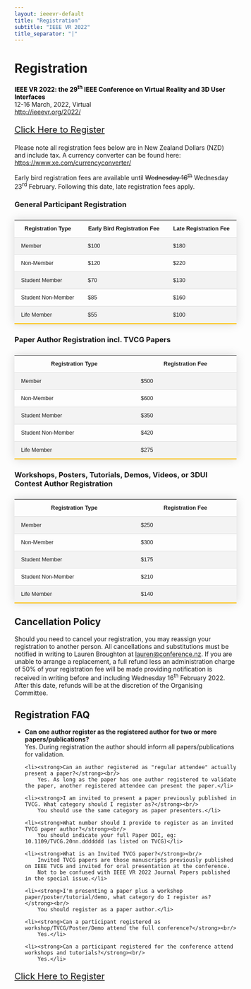```yaml
---
layout: ieeevr-default
title: "Registration"
subtitle: "IEEE VR 2022"
title_separator: "|"
---
```


<style>
.styled-table {
    border-collapse: collapse;
    margin: 25px 0;
    font-size: 0.9em;
    font-family: sans-serif;
    /*min-width: 400px;*/
    box-shadow: 0 0 20px rgba(0, 0, 0, 0.15);
    display: table;
}
.styled-table thead tr {
    background-color: #fec10d;
    color: #ffffff;
    text-align: left;
}

.styled-table th,
.styled-table td {
    padding: 12px 15px;
}

.styled-table tbody tr {
    border-bottom: 1px solid #dddddd;
}

.styled-table tbody tr:nth-of-type(even) {
    background-color: #f3f3f3;
}

.styled-table tbody tr:last-of-type {
    border-bottom: 2px solid #fec10d;
}

.styled-table tbody tr.active-row {
    font-weight: bold;
    color: #00aeef;
}    


</style>

<h1 id="registration"> Registration</h1>
<p>
    <strong style="color: black">IEEE VR 2022: the 29<sup>th</sup> IEEE Conference on Virtual Reality and 3D User Interfaces</strong><br />
    12-16 March, 2022, Virtual
    <br />
    <a href="http://ieeevr.org/2022/">http://ieeevr.org/2022/</a>
</p>

<div style="">
    <p style="font-size: 20px;">
        <a href="https://innovators.eventsair.com/ieee-vr-2022/register" class="btn btn--primary" style="" target="_blank">Click Here to Register</a>
    </p>
</div>

<p>
    Please note all registration fees below are in New Zealand Dollars (NZD) 
    and include tax. A currency converter can be found here: <a href="https://www.xe.com/currencyconverter/">https://www.xe.com/currencyconverter/</a>
</p>

<p>
    Early bird registration fees are available until <del>Wednesday 16<sup>th</sup></del> Wednesday 23<sup>rd</sup> February. 
    Following this date, late registration fees apply.
</p>

<h3>General Participant Registration</h3>
<table class="styled-table">
  <tr style="vertical-align: top;">
    <th><strong>Registration Type</strong></th>
    <th><strong>Early Bird Registration Fee</strong></th>
    <th><strong>Late Registration Fee</strong></th>
  </tr>
  <tr>
    <td>Member</td>
    <td>$100</td>
    <td>$180</td>
  </tr>
  <tr>
    <td>Non-Member</td>
    <td>$120</td>
    <td>$220</td>
  </tr>
  <tr>
    <td>Student Member</td>
    <td>$70</td>
    <td>$130</td>
  </tr>
  <tr>
    <td>Student Non-Member</td>
    <td>$85</td>
    <td>$160</td>
  </tr>
  <tr>
    <td>Life Member</td>
    <td>$55</td>
    <td>$100</td>
  </tr>
</table>

<h3>Paper Author Registration incl. TVCG Papers</h3>
<table class="styled-table">
  <tr>
    <th><strong>Registration Type</strong></th>
    <th><strong>Registration Fee</strong></th>
  </tr>
  <tr>
    <td>Member</td>
    <td>$500</td>
  </tr>
  <tr>
    <td>Non-Member</td>
    <td>$600</td>
  </tr>
  <tr>
    <td>Student Member</td>
    <td>$350</td>
  </tr>
  <tr>
    <td>Student Non-Member</td>
    <td>$420</td>
  </tr>
  <tr>
    <td>Life Member</td>
    <td>$275</td>
  </tr>
</table>

<h3>Workshops, Posters, Tutorials, Demos, Videos, or 3DUI Contest Author Registration</h3>
<table class="styled-table">
  <tr>
    <th><strong>Registration Type</strong></th>
    <th><strong>Registration Fee</strong></th>
  </tr>
  <tr>
    <td>Member</td>
    <td>$250</td>
  </tr>
  <tr>
    <td>Non-Member</td>
    <td>$300</td>
  </tr>
  <tr>
    <td>Student Member</td>
    <td>$175</td>
  </tr>
  <tr>
    <td>Student Non-Member</td>
    <td>$210</td>
  </tr>
  <tr>
    <td>Life Member</td>
    <td>$140</td>
  </tr>
</table>

<h2>Cancellation Policy</h2>
<p>
    Should you need to cancel your registration, you may reassign your registration to another person. 
    All cancellations and substitutions must be notified in writing to Lauren Broughton at 
    <a href="mailto:lauren@conference.nz?subject=IEEE VR 22 Cancellation Request">lauren@conference.nz</a>. 
    If you are unable to arrange a replacement, a full refund less an administration charge of 50% of 
    your registration fee will be made providing notification is received in writing before and including 
    Wednesday 16<sup>th</sup> February 2022. After this date, refunds will be at the discretion of the 
    Organising Committee.
</p>

<h2>Registration FAQ</h2>

<ul>
    <li><strong>Can one author register as the registered author for two or more papers/publications?</strong><br/>
        Yes. During registration the author should inform all papers/publications for validation.</li>

    <li><strong>Can an author registered as "regular attendee" actually present a paper?</strong><br/>
        Yes. As long as the paper has one author registered to validate the paper, another registered attendee can present the paper.</li>

    <li><strong>I am invited to present a paper previously published in TVCG. What category should I register as?</strong><br/>
        You should use the same category as paper presenters.</li>

    <li><strong>What number should I provide to register as an invited TVCG paper author?</strong><br/>
        You should indicate your full Paper DOI, eg: 10.1109/TVCG.20nn.ddddddd (as listed on TVCG)</li>

    <li><strong>What is an Invited TVCG paper?</strong><br/>
        Invited TVCG papers are those manuscripts previously published on IEEE TVCG and invited for oral presentation at the conference. 
        Not to be confused with IEEE VR 2022 Journal Papers published in the special issue.</li>

    <li><strong>I'm presenting a paper plus a workshop paper/poster/tutorial/demo, what category do I register as?</strong><br/>
        You should register as a paper author.</li>

    <li><strong>Can a participant registered as workshop/TVCG/Poster/Demo attend the full conference?</strong><br/>
        Yes.</li>
    
    <li><strong>Can a participant registered for the conference attend workshops and tutorials?</strong><br/>
        Yes.</li>
</ul>
    
<div style="">
    <p style="font-size: 20px;">
        <a href="https://innovators.eventsair.com/ieee-vr-2022/register" class="btn btn--primary" style="" target="_blank">Click Here to Register</a>
    </p>
</div>
